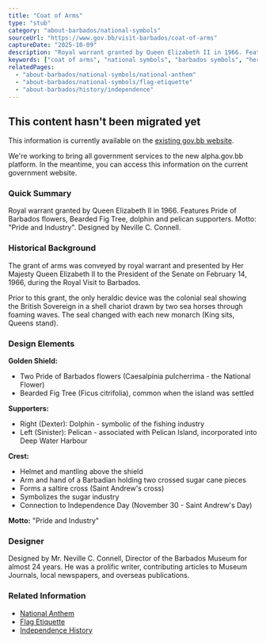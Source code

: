 ```yaml
---
title: "Coat of Arms"
type: "stub"
category: "about-barbados/national-symbols"
sourceUrl: "https://www.gov.bb/visit-barbados/coat-of-arms"
captureDate: "2025-10-09"
description: "Royal warrant granted by Queen Elizabeth II in 1966. Features Pride of Barbados flowers, Bearded Fig Tree, dolphin and pelican supporters. Motto: 'Pride and Industry'. Designed by Neville C. Connell."
keywords: ["coat of arms", "national symbols", "barbados symbols", "heraldry", "pride and industry", "national flower", "independence"]
relatedPages:
  - "about-barbados/national-symbols/national-anthem"
  - "about-barbados/national-symbols/flag-etiquette"
  - "about-barbados/history/independence"
---
```


## This content hasn't been migrated yet

This information is currently available on the [existing gov.bb website](https://www.gov.bb/visit-barbados/coat-of-arms).

We're working to bring all government services to the new alpha.gov.bb platform. In the meantime, you can access this information on the current government website.

### Quick Summary

Royal warrant granted by Queen Elizabeth II in 1966. Features Pride of Barbados flowers, Bearded Fig Tree, dolphin and pelican supporters. Motto: "Pride and Industry". Designed by Neville C. Connell.

### Historical Background

The grant of arms was conveyed by royal warrant and presented by Her Majesty Queen Elizabeth II to the President of the Senate on February 14, 1966, during the Royal Visit to Barbados.

Prior to this grant, the only heraldic device was the colonial seal showing the British Sovereign in a shell chariot drawn by two sea horses through foaming waves. The seal changed with each new monarch (King sits, Queens stand).

### Design Elements

**Golden Shield:**
- Two Pride of Barbados flowers (Caesalpinia pulcherrima - the National Flower)
- Bearded Fig Tree (Ficus citrifolia), common when the island was settled

**Supporters:**
- Right (Dexter): Dolphin - symbolic of the fishing industry
- Left (Sinister): Pelican - associated with Pelican Island, incorporated into Deep Water Harbour

**Crest:**
- Helmet and mantling above the shield
- Arm and hand of a Barbadian holding two crossed sugar cane pieces
- Forms a saltire cross (Saint Andrew's cross)
- Symbolizes the sugar industry
- Connection to Independence Day (November 30 - Saint Andrew's Day)

**Motto:** "Pride and Industry"

### Designer

Designed by Mr. Neville C. Connell, Director of the Barbados Museum for almost 24 years. He was a prolific writer, contributing articles to Museum Journals, local newspapers, and overseas publications.

### Related Information

- [National Anthem](./national-anthem)
- [Flag Etiquette](./flag-etiquette)
- [Independence History](../history/independence)
